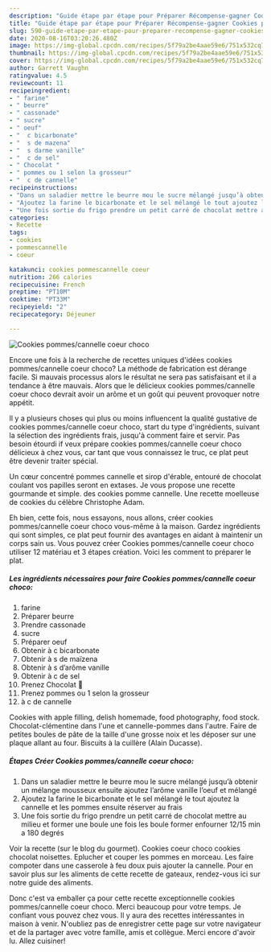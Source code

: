 ```yaml
---
description: "Guide étape par étape pour Préparer Récompense-gagner Cookies pommes/cannelle coeur choco"
title: "Guide étape par étape pour Préparer Récompense-gagner Cookies pommes/cannelle coeur choco"
slug: 590-guide-etape-par-etape-pour-preparer-recompense-gagner-cookies-pommes-cannelle-coeur-choco
date: 2020-08-16T03:20:26.480Z
image: https://img-global.cpcdn.com/recipes/5f79a2be4aae59e6/751x532cq70/cookies-pommescannelle-coeur-choco-photo-principale-de-la-recette.jpg
thumbnail: https://img-global.cpcdn.com/recipes/5f79a2be4aae59e6/751x532cq70/cookies-pommescannelle-coeur-choco-photo-principale-de-la-recette.jpg
cover: https://img-global.cpcdn.com/recipes/5f79a2be4aae59e6/751x532cq70/cookies-pommescannelle-coeur-choco-photo-principale-de-la-recette.jpg
author: Garrett Vaughn
ratingvalue: 4.5
reviewcount: 11
recipeingredient:
- " farine"
- " beurre"
- " cassonade"
- " sucre"
- " oeuf"
- "  c bicarbonate"
- "  s de mazena"
- "  s darme vanille"
- "  c de sel"
- " Chocolat "
- " pommes ou 1 selon la grosseur"
- "  c de cannelle"
recipeinstructions:
- "Dans un saladier mettre le beurre mou le sucre mélangé jusqu’à obtenir un mélange mousseux ensuite ajoutez l’arôme vanille l’oeuf et mélangé"
- "Ajoutez la farine le bicarbonate et le sel mélangé le tout ajoutez la cannelle et les pommes ensuite réserver au frais"
- "Une fois sortie du frigo prendre un petit carré de chocolat mettre au milieu et former une boule une fois les boule former enfourner 12/15 min a 180 degrés"
categories:
- Recette
tags:
- cookies
- pommescannelle
- coeur

katakunci: cookies pommescannelle coeur 
nutrition: 266 calories
recipecuisine: French
preptime: "PT10M"
cooktime: "PT33M"
recipeyield: "2"
recipecategory: Déjeuner

---
```



![Cookies pommes/cannelle coeur choco](https://img-global.cpcdn.com/recipes/5f79a2be4aae59e6/751x532cq70/cookies-pommescannelle-coeur-choco-photo-principale-de-la-recette.jpg)

Encore une fois à la recherche de recettes uniques d'idées cookies pommes/cannelle coeur choco? La méthode de fabrication est dérange facile. Si mauvais processus alors le résultat ne sera pas satisfaisant et il a tendance à être mauvais. Alors que le délicieux cookies pommes/cannelle coeur choco devrait avoir un arôme et un goût qui peuvent provoquer notre appétit.

Il y a plusieurs choses qui plus ou moins influencent la qualité gustative de cookies pommes/cannelle coeur choco, start du type d'ingrédients, suivant la sélection des ingrédients frais, jusqu'à comment faire et servir. Pas besoin étourdi if veux prépare cookies pommes/cannelle coeur choco délicieux à chez vous, car tant que vous connaissez le truc, ce plat peut être devenir traiter spécial.

Un cœur concentré pommes cannelle et sirop d&#39;érable, entouré de chocolat coulant vos papilles seront en extases. Je vous propose une recette gourmande et simple. des cookies pomme cannelle. Une recette moelleuse de cookies du célèbre Christophe Adam.


Eh bien, cette fois, nous essayons, nous allons, créer cookies pommes/cannelle coeur choco vous-même à la maison. Gardez ingrédients qui sont simples, ce plat peut fournir des avantages en aidant à maintenir un corps sain us. Vous pouvez créer Cookies pommes/cannelle coeur choco utiliser 12 matériau et 3 étapes création. Voici les comment to préparer le plat.

<!--inarticleads1-->

##### Les ingrédients nécessaires pour faire Cookies pommes/cannelle coeur choco:

1.   farine
1. Préparer  beurre
1. Prendre  cassonade
1.   sucre
1. Préparer  oeuf
1. Obtenir  à c bicarbonate
1. Obtenir  à s de maïzena
1. Obtenir  à s d’arôme vanille
1. Obtenir  à c de sel
1. Prenez  Chocolat 🍫
1. Prenez  pommes ou 1 selon la grosseur
1.   à c de cannelle


Cookies with apple filling, delish homemade, food photography, food stock. Chocolat-clémentine dans l&#39;une et cannelle-pommes dans l&#39;autre. Faire de petites boules de pâte de la taille d&#39;une grosse noix et les déposer sur une plaque allant au four. Biscuits à la cuillère (Alain Ducasse). 

<!--inarticleads2-->

##### Étapes Créer Cookies pommes/cannelle coeur choco:

1. Dans un saladier mettre le beurre mou le sucre mélangé jusqu’à obtenir un mélange mousseux ensuite ajoutez l’arôme vanille l’oeuf et mélangé
1. Ajoutez la farine le bicarbonate et le sel mélangé le tout ajoutez la cannelle et les pommes ensuite réserver au frais
1. Une fois sortie du frigo prendre un petit carré de chocolat mettre au milieu et former une boule une fois les boule former enfourner 12/15 min a 180 degrés


Voir la recette (sur le blog du gourmet). Cookies coeur choco cookies chocolat noisettes. Eplucher et couper les pommes en morceau. Les faire compoter dans une casserole à feu doux puis ajouter la cannelle. Pour en savoir plus sur les aliments de cette recette de gateaux, rendez-vous ici sur notre guide des aliments. 


Donc c'est va emballer ça pour cette recette exceptionnelle cookies pommes/cannelle coeur choco. Merci beaucoup pour votre temps. Je confiant vous pouvez chez vous. Il y aura des recettes  intéressantes in maison à venir. N'oubliez pas de enregistrer cette page sur votre navigateur et de la partager avec votre famille, amis et collègue. Merci encore d'avoir lu. Allez cuisiner!
